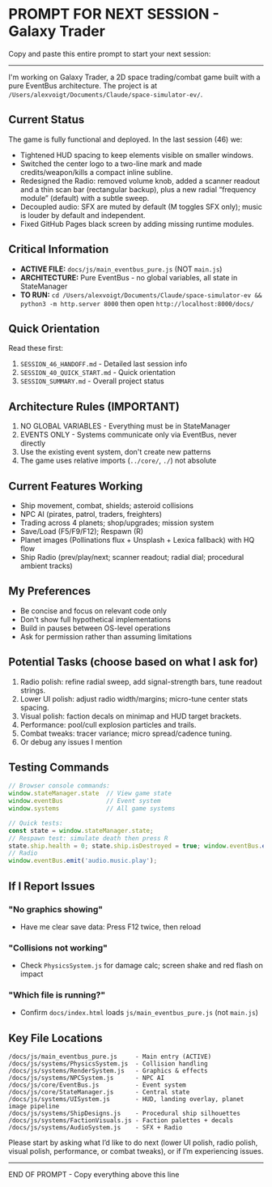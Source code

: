 # PROMPT FOR NEXT SESSION - Galaxy Trader

Copy and paste this entire prompt to start your next session:

---

I'm working on Galaxy Trader, a 2D space trading/combat game built with a pure EventBus architecture. The project is at `/Users/alexvoigt/Documents/Claude/space-simulator-ev/`.

## Current Status
The game is fully functional and deployed. In the last session (46) we:
- Tightened HUD spacing to keep elements visible on smaller windows.
- Switched the center logo to a two-line mark and made credits/weapon/kills a compact inline subline.
- Redesigned the Radio: removed volume knob, added a scanner readout and a thin scan bar (rectangular backup), plus a new radial “frequency module” (default) with a subtle sweep.
- Decoupled audio: SFX are muted by default (M toggles SFX only); music is louder by default and independent.
- Fixed GitHub Pages black screen by adding missing runtime modules.

## Critical Information
- **ACTIVE FILE:** `docs/js/main_eventbus_pure.js` (NOT `main.js`)
- **ARCHITECTURE:** Pure EventBus - no global variables, all state in StateManager
- **TO RUN:** `cd /Users/alexvoigt/Documents/Claude/space-simulator-ev && python3 -m http.server 8000` then open `http://localhost:8000/docs/`

## Quick Orientation
Read these first:
1. `SESSION_46_HANDOFF.md` - Detailed last session info
2. `SESSION_40_QUICK_START.md` - Quick orientation
3. `SESSION_SUMMARY.md` - Overall project status

## Architecture Rules (IMPORTANT)
1. NO GLOBAL VARIABLES - Everything must be in StateManager
2. EVENTS ONLY - Systems communicate only via EventBus, never directly
3. Use the existing event system, don't create new patterns
4. The game uses relative imports (`../core/`, `./`) not absolute

## Current Features Working
- Ship movement, combat, shields; asteroid collisions
- NPC AI (pirates, patrol, traders, freighters)
- Trading across 4 planets; shop/upgrades; mission system
- Save/Load (F5/F9/F12); Respawn (R)
- Planet images (Pollinations flux + Unsplash + Lexica fallback) with HQ flow
- Ship Radio (prev/play/next; scanner readout; radial dial; procedural ambient tracks)

## My Preferences
- Be concise and focus on relevant code only
- Don't show full hypothetical implementations
- Build in pauses between OS-level operations
- Ask for permission rather than assuming limitations

## Potential Tasks (choose based on what I ask for)
1. Radio polish: refine radial sweep, add signal-strength bars, tune readout strings.
2. Lower UI polish: adjust radio width/margins; micro-tune center stats spacing.
3. Visual polish: faction decals on minimap and HUD target brackets.
4. Performance: pool/cull explosion particles and trails.
5. Combat tweaks: tracer variance; micro spread/cadence tuning.
6. Or debug any issues I mention

## Testing Commands
```javascript
// Browser console commands:
window.stateManager.state  // View game state
window.eventBus            // Event system
window.systems             // All game systems

// Quick tests:
const state = window.stateManager.state;
// Respawn test: simulate death then press R
state.ship.health = 0; state.ship.isDestroyed = true; window.eventBus.emit('ship.death');
// Radio
window.eventBus.emit('audio.music.play');
```

## If I Report Issues

### "No graphics showing"
- Have me clear save data: Press F12 twice, then reload

### "Collisions not working"
- Check `PhysicsSystem.js` for damage calc; screen shake and red flash on impact

### "Which file is running?"
- Confirm `docs/index.html` loads `js/main_eventbus_pure.js` (not `main.js`)

## Key File Locations
```
/docs/js/main_eventbus_pure.js     - Main entry (ACTIVE)
/docs/js/systems/PhysicsSystem.js  - Collision handling
/docs/js/systems/RenderSystem.js   - Graphics & effects
/docs/js/systems/NPCSystem.js      - NPC AI
/docs/js/core/EventBus.js          - Event system
/docs/js/core/StateManager.js      - Central state
/docs/js/systems/UISystem.js       - HUD, landing overlay, planet image pipeline
/docs/js/systems/ShipDesigns.js    - Procedural ship silhouettes
/docs/js/systems/FactionVisuals.js - Faction palettes + decals
/docs/js/systems/AudioSystem.js    - SFX + Radio
```

Please start by asking what I’d like to do next (lower UI polish, radio polish, visual polish, performance, or combat tweaks), or if I’m experiencing issues.

---

END OF PROMPT - Copy everything above this line
